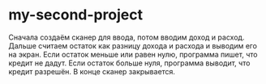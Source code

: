 # my-second-project

Сначала создаём сканер для ввода, потом вводим доход и расход. Дальше считаем остаток как разницу дохода и расхода и выводим его на экран. Если остаток меньше или равен нулю, программа пишет, что кредит не дадут. Если остаток больше нуля, программа выводит, что кредит разрешён. В конце сканер закрывается.
